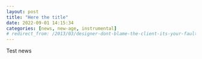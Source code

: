 ```yaml
---
layout: post
title: "Here the title"
date: 2022-09-01 14:15:34
categories: [news, new-age, instrumental]
# redirect_from: /2013/03/designer-dont-blame-the-client-its-your-fault
---
```


Test news